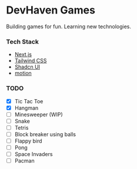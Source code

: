 # DevHaven Games

Building games for fun. Learning new technologies.

### Tech Stack

- [Next.js](https://nextjs.org/)
- [Tailwind CSS](https://tailwindcss.com/)
- [Shadcn UI](https://ui.shadcn.com/)
- [motion](https://motion.dev/)

### TODO

- [x] Tic Tac Toe
- [x] Hangman
- [ ] Minesweeper (WIP)
- [ ] Snake
- [ ] Tetris
- [ ] Block breaker using balls
- [ ] Flappy bird
- [ ] Pong
- [ ] Space Invaders
- [ ] Pacman
